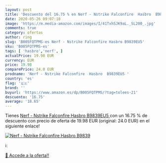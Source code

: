 ```yaml
---
layout: post
title: 'Descuento del 16.75 % en Nerf - Nstrike Falconfire  Hasbro  B9839'
date: 2020-05-26 09:07:18
image: 'https://m.media-amazon.com/images/I/41TxhSJK9aL._SL200_.jpg'
comments: true
category: ofertas
author: ring
slug: 'B005FQTPMS-es Nerf - Nstrike Falconfire Hasbro B9839EU5'
sku: 'B005FQTPMS-es'
tags: [ 'hasbro','nerf', ]
actualPrice: 19.98 EUR
currency: EUR
price: 19.98
comparePrice: 24.0 EUR
prodname: 'Nerf - Nstrike Falconfire  Hasbro  B9839EU5 '
country: 'es'
flag: '🇪🇸'
brand: ''
buyurl: 'https://www.amazon.es/dp/B005FQTPMS/?tag=tolees-21'
descuento: '16.75'
average: '18.65'
---
```


Tienes [Nerf - Nstrike Falconfire  Hasbro  B9839EU5 ](https://www.amazon.es/dp/B005FQTPMS/?tag=tolees-21) con un 16.75 % de descuento con precio de oferta de 19.98 EUR (original: 24.0 EUR) en el siguiente enlace!

[![Nerf - Nstrike Falconfire  Hasbro  B9839](https://m.media-amazon.com/images/I/41TxhSJK9aL._SL200_.jpg)](https://www.amazon.es/dp/B005FQTPMS/?tag=tolees-21)

ℹ️:


[🛒 Accede a la oferta!!](https://www.amazon.es/dp/B005FQTPMS/?tag=tolees-21)
